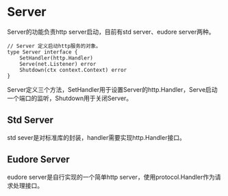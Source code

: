 # Server

Server的功能负责http server启动，目前有std server、eudore server两种。

```golang
// Server 定义启动http服务的对象。
type Server interface {
	SetHandler(http.Handler)
	Serve(net.Listener) error
	Shutdown(ctx context.Context) error
}
```

Server定义三个方法，SetHandler用于设置Server的http.Handler，Serve启动一个端口的监听，Shutdown用于关闭Server。

## Std Server

std sever是对标准库的封装，handler需要实现http.Handler接口。

## Eudore Server

eudore server是自行实现的一个简单http server，使用protocol.Handler作为请求处理接口。